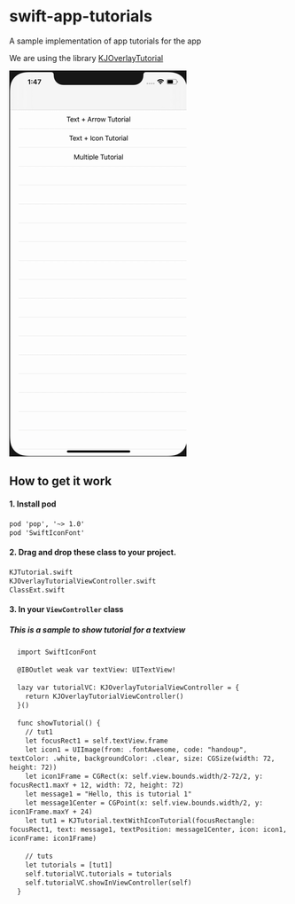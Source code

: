# swift-app-tutorials

A sample implementation of app tutorials for the app

We are using the library [KJOverlayTutorial](https://github.com/tranquan/KJOverlayTutorial)

![alt text](https://github.com/WekanCompany/swift-app-tutorials/blob/master/appTutorialPreview.gif)


## How to get it work ##

#### 1. Install pod
````
pod 'pop', '~> 1.0'
pod 'SwiftIconFont'
````

#### 2. Drag and drop these class to your project.
````
KJTutorial.swift
KJOverlayTutorialViewController.swift
ClassExt.swift
````

#### 3. In your ````ViewController```` class 

##### This is a sample to show tutorial for a textview
````
  import SwiftIconFont

  @IBOutlet weak var textView: UITextView!
  
  lazy var tutorialVC: KJOverlayTutorialViewController = {
    return KJOverlayTutorialViewController()
  }()

  func showTutorial() {
    // tut1
    let focusRect1 = self.textView.frame
    let icon1 = UIImage(from: .fontAwesome, code: "handoup", textColor: .white, backgroundColor: .clear, size: CGSize(width: 72, height: 72))
    let icon1Frame = CGRect(x: self.view.bounds.width/2-72/2, y: focusRect1.maxY + 12, width: 72, height: 72)
    let message1 = "Hello, this is tutorial 1"
    let message1Center = CGPoint(x: self.view.bounds.width/2, y: icon1Frame.maxY + 24)
    let tut1 = KJTutorial.textWithIconTutorial(focusRectangle: focusRect1, text: message1, textPosition: message1Center, icon: icon1, iconFrame: icon1Frame)
    
    // tuts
    let tutorials = [tut1]
    self.tutorialVC.tutorials = tutorials
    self.tutorialVC.showInViewController(self)
  }
  
````
